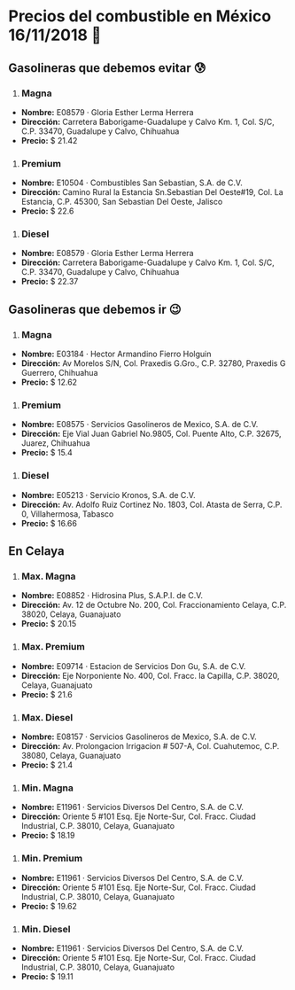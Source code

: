 # Precios del combustible en México 16/11/2018 :car:

## Gasolineras que debemos evitar :cold_sweat:
1. ### Magna
  * **Nombre:** E08579 · Gloria Esther Lerma Herrera
  * **Dirección:** Carretera Baborigame-Guadalupe y Calvo Km. 1, Col. S/C, C.P. 33470, Guadalupe y Calvo, Chihuahua
  * **Precio:** $ 21.42

1. ### Premium
  * **Nombre:** E10504 · Combustibles San Sebastian, S.A. de C.V.
  * **Dirección:** Camino Rural la Estancia Sn.Sebastian Del Oeste#19, Col. La Estancia, C.P. 45300, San Sebastian Del Oeste, Jalisco
  * **Precio:** $ 22.6

1. ### Diesel
  * **Nombre:** E08579 · Gloria Esther Lerma Herrera
  * **Dirección:** Carretera Baborigame-Guadalupe y Calvo Km. 1, Col. S/C, C.P. 33470, Guadalupe y Calvo, Chihuahua
  * **Precio:** $ 22.37


## Gasolineras que debemos ir :wink:
1. ### Magna
  * **Nombre:** E03184 · Hector Armandino Fierro Holguin
  * **Dirección:** Av Morelos S/N, Col. Praxedis G.Gro., C.P. 32780, Praxedis G Guerrero, Chihuahua
  * **Precio:** $ 12.62

1. ### Premium
  * **Nombre:** E08575 · Servicios Gasolineros de Mexico, S.A. de C.V.
  * **Dirección:** Eje Vial Juan Gabriel No.9805, Col. Puente Alto, C.P. 32675, Juarez, Chihuahua
  * **Precio:** $ 15.4

1. ### Diesel
  * **Nombre:** E05213 · Servicio Kronos, S.A. de C.V.
  * **Dirección:** Av. Adolfo Ruiz Cortinez No. 1803, Col. Atasta de Serra, C.P. 0, Villahermosa, Tabasco
  * **Precio:** $ 16.66


## En Celaya
1. ### Max. Magna
  * **Nombre:** E08852 · Hidrosina Plus, S.A.P.I. de C.V.
  * **Dirección:** Av. 12 de Octubre No. 200, Col. Fraccionamiento Celaya, C.P. 38020, Celaya, Guanajuato
  * **Precio:** $ 20.15

1. ### Max. Premium
  * **Nombre:** E09714 · Estacion de Servicios Don Gu, S.A. de C.V.
  * **Dirección:** Eje Norponiente No. 400, Col. Fracc. la Capilla, C.P. 38020, Celaya, Guanajuato
  * **Precio:** $ 21.6

1. ### Max. Diesel
  * **Nombre:** E08157 · Servicios Gasolineros de Mexico, S.A. de C.V.
  * **Dirección:** Av. Prolongacion Irrigacion # 507-A, Col. Cuahutemoc, C.P. 38080, Celaya, Guanajuato
  * **Precio:** $ 21.4

1. ### Min. Magna
  * **Nombre:** E11961 · Servicios Diversos Del Centro, S.A. de C.V.
  * **Dirección:** Oriente 5 #101 Esq. Eje Norte-Sur, Col. Fracc. Ciudad Industrial, C.P. 38010, Celaya, Guanajuato
  * **Precio:** $ 18.19

1. ### Min. Premium
  * **Nombre:** E11961 · Servicios Diversos Del Centro, S.A. de C.V.
  * **Dirección:** Oriente 5 #101 Esq. Eje Norte-Sur, Col. Fracc. Ciudad Industrial, C.P. 38010, Celaya, Guanajuato
  * **Precio:** $ 19.62

1. ### Min. Diesel
  * **Nombre:** E11961 · Servicios Diversos Del Centro, S.A. de C.V.
  * **Dirección:** Oriente 5 #101 Esq. Eje Norte-Sur, Col. Fracc. Ciudad Industrial, C.P. 38010, Celaya, Guanajuato
  * **Precio:** $ 19.11